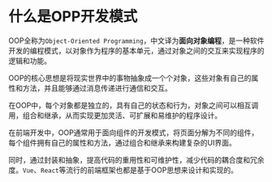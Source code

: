 # 什么是OPP开发模式

OOP全称为`Object-Oriented Programming`，中文译为**面向对象编程**，是一种软件开发的编程模式，以对象作为程序的基本单元，通过对象之间的交互来实现程序的逻辑和功能。

OOP的核心思想是将现实世界中的事物抽象成一个个对象，这些对象有自己的属性和方法，并且能够通过消息传递进行通信和交互。

在OOP中，每个对象都是独立的，具有自己的状态和行为，对象之间可以相互调用，组合和继承，从而实现更加灵活、可扩展和易维护的程序设计。

在前端开发中，OOP通常用于面向组件的开发模式，将页面分解为不同的组件，每个组件拥有自己的属性和方法，通过组合和继承来构建复杂的UI界面。

同时，通过封装和抽象，提高代码的重用性和可维护性，减少代码的耦合度和冗余度。`Vue`、`React`等流行的前端框架也都是基于OOP思想来设计和实现的。
